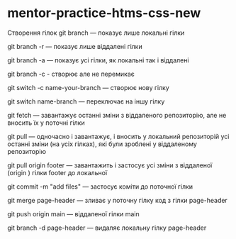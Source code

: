 # mentor-practice-htms-css-new

Створення гілок
git branch — показує лише локальні гілки

git branch -r — показує лише віддалені гілки

git branch -a — показує усі гілки, як локальні так і віддалені

git branch -c - створює але не перемикає

git switch -c name-your-branch — створює нову гілку

git switch name-branch — переключає на іншу гілку

git fetch — завантажує останні зміни з віддаленого репозиторію, але не вносить їх у поточні гілки

git pull — одночасно і завантажує, і вносить у локальний репозиторій усі останні зміни (на усіх гілках), які були зроблені у віддаленому репозиторію

git pull origin footer — завантажить і застосує усі зміни з віддаленої (origin ) гілки footer до локальної

git commit -m "add files" — застосує коміти до поточної гілки

git merge page-header — зливає у поточну гілку код з гілки page-header

git push origin main — віддаленої гілки main

git branch -d page-header — видаляє локальну гілку page-header
